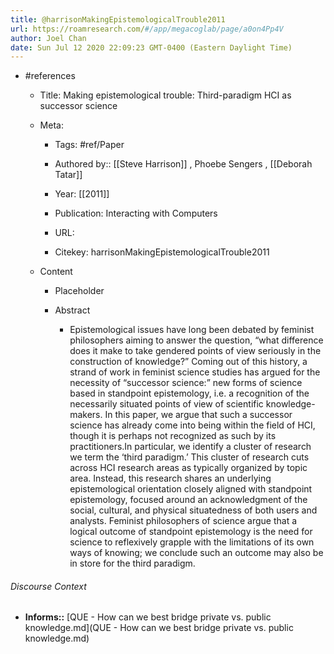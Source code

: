 ```yaml
---
title: @harrisonMakingEpistemologicalTrouble2011
url: https://roamresearch.com/#/app/megacoglab/page/a0on4Pp4V
author: Joel Chan
date: Sun Jul 12 2020 22:09:23 GMT-0400 (Eastern Daylight Time)
---
```


- #references

    - Title: Making epistemological trouble: Third-paradigm HCI as successor science

    - Meta:

        - Tags: #ref/Paper

        - Authored by::  [[Steve Harrison]] ,  Phoebe Sengers ,  [[Deborah Tatar]]

        - Year: [[2011]]

        - Publication: Interacting with Computers

        - URL:

        - Citekey: harrisonMakingEpistemologicalTrouble2011

    - Content

        - Placeholder

        - Abstract

            - Epistemological issues have long been debated by feminist philosophers aiming to answer the question, “what difference does it make to take gendered points of view seriously in the construction of knowledge?” Coming out of this history, a strand of work in feminist science studies has argued for the necessity of “successor science:” new forms of science based in standpoint epistemology, i.e. a recognition of the necessarily situated points of view of scientific knowledge-makers. In this paper, we argue that such a successor science has already come into being within the field of HCI, though it is perhaps not recognized as such by its practitioners.In particular, we identify a cluster of research we term the ‘third paradigm.’ This cluster of research cuts across HCI research areas as typically organized by topic area. Instead, this research shares an underlying epistemological orientation closely aligned with standpoint epistemology, focused around an acknowledgment of the social, cultural, and physical situatedness of both users and analysts. Feminist philosophers of science argue that a logical outcome of standpoint epistemology is the need for science to reflexively grapple with the limitations of its own ways of knowing; we conclude such an outcome may also be in store for the third paradigm.

###### Discourse Context

- **Informs::** [QUE - How can we best bridge private vs. public knowledge.md](QUE - How can we best bridge private vs. public knowledge.md)

